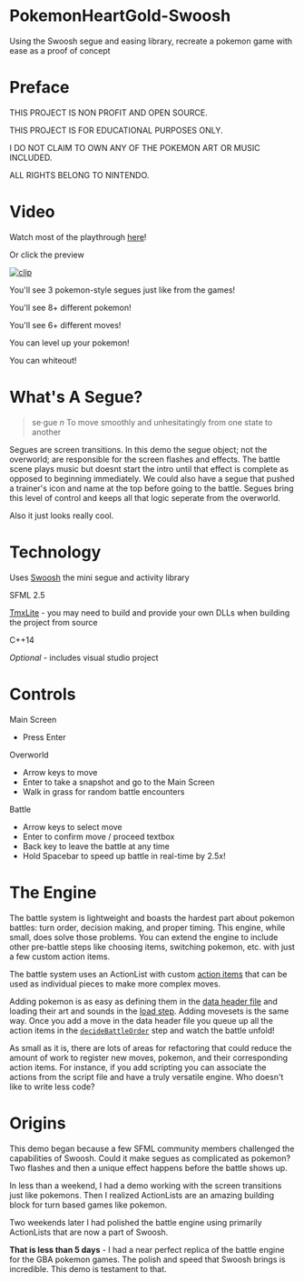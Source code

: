 # PokemonHeartGold-Swoosh
Using the Swoosh segue and easing library, recreate a pokemon game with ease as a proof of concept

# Preface

THIS PROJECT IS NON PROFIT AND OPEN SOURCE.

THIS PROJECT IS FOR EDUCATIONAL PURPOSES ONLY. 

I DO NOT CLAIM TO OWN ANY OF THE POKEMON ART OR MUSIC INCLUDED. 

ALL RIGHTS BELONG TO NINTENDO. 

# Video
Watch most of the playthrough [here](https://streamable.com/vyfhq)!

Or click the preview

[![clip](https://media.giphy.com/media/1WbJank711TIIMmVr4/giphy.gif)](https://streamable.com/vyfhq)

You'll see 3 pokemon-style segues just like from the games! 

You'll see 8+ different pokemon!

You'll see 6+ different moves!

You can level up your pokemon!

You can whiteout!

# What's A Segue?
> se·gue _n_  To move smoothly and unhesitatingly from one state to another

Segues are screen transitions. In this demo the segue object; not the overworld; are responsible for the screen flashes and effects.
The battle scene plays music but doesnt start the intro until that effect is complete as opposed to beginning immediately.
We could also have a segue that pushed a trainer's icon and name at the top before going to the battle. 
Segues bring this level of control and keeps all that logic seperate from the overworld.

Also it just looks really cool.

# Technology
Uses [Swoosh](https://github.com/TheMaverickProgrammer/Swoosh) the mini segue and activity library

SFML 2.5

[TmxLite](https://github.com/fallahn/tmxlite) - you may need to build and provide your own DLLs when building the project from source

C++14

_Optional_ - includes visual studio project

# Controls

Main Screen 

* Press Enter

Overworld 

* Arrow keys to move
* Enter to take a snapshot and go to the Main Screen
* Walk in grass for random battle encounters

Battle

* Arrow keys to select move
* Enter to confirm move / proceed textbox
* Back key to leave the battle at any time
* Hold Spacebar to speed up battle in real-time by 2.5x!

# The Engine

The battle system is lightweight and boasts the hardest part about pokemon battles: turn order, decision making, and proper timing. This engine, while small, does solve those problems. You can extend the engine to include other pre-battle steps like choosing items, switching pokemon, etc. with just a few custom action items.

The battle system uses an ActionList with custom [action items](https://github.com/TheMaverickProgrammer/PokemonHeartGold-Swoosh/blob/master/ExampleDemo/Swoosh/BattleActions.h) that can be used as individual pieces to make more complex moves. 

Adding pokemon is as easy as defining them in the [data header file](https://github.com/TheMaverickProgrammer/PokemonHeartGold-Swoosh/blob/master/ExampleDemo/Swoosh/Pokemon.h#L51) and loading their art and sounds in the [load step](https://github.com/TheMaverickProgrammer/PokemonHeartGold-Swoosh/blob/master/ExampleDemo/Swoosh/DemoActivities/BattleScene.h#L297).
Adding movesets is the same way. Once you add a move in the data header file you queue up all the action items in the [`decideBattleOrder`](https://github.com/TheMaverickProgrammer/PokemonHeartGold-Swoosh/blob/master/ExampleDemo/Swoosh/DemoActivities/BattleScene.h#L196) step and watch the battle unfold!

As small as it is, there are lots of areas for refactoring that could reduce the amount of work to register new moves, pokemon, and their corresponding action items. For instance, if you add scripting you can associate the actions from the script file and have a truly versatile engine. Who doesn't like to write less code?

# Origins

This demo began because a few SFML community members challenged the capabilities of Swoosh. Could it make segues as complicated as pokemon?
Two flashes and then a unique effect happens before the battle shows up. 

In less than a weekend, I had a demo working with the screen transitions just like pokemons. Then I realized ActionLists are an amazing
building block for turn based games like pokemon.

Two weekends later I had polished the battle engine using primarily ActionLists that are now a part of Swoosh. 

**That is less than 5 days** - I had a near perfect replica of the battle engine for the GBA pokemon games. The polish and speed that Swoosh
brings is incredible. This demo is testament to that.

